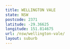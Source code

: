 ```yaml
---
title: WELLINGTON VALE
state: NSW
postcode: 2371
latitude: -29.36625
longitude: 151.814675
url: /nsw/wellington-vale/
layout: suburb
---
```

